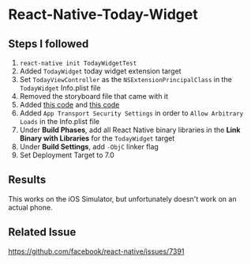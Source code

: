# React-Native-Today-Widget

## Steps I followed

1. `react-native init TodayWidgetTest`
2. Added `TodayWidget` today widget extension target
3. Set `TodayViewController` as the `NSExtensionPrincipalClass` in the `TodayWidget` Info.plist file
4. Removed the storyboard file that came with it 
5. Added [this code](https://github.com/rclai/React-Native-Today-Widget/blob/master/ios/TodayWidget/TodayViewController.m#L19-L34) and [this code](https://github.com/rclai/React-Native-Today-Widget/blob/8ada7f4c3b893825649c960d1e5c0b872323a845/index.ios.js#L66)
6. Added `App Transport Security Settings` in order to `Allow Arbitrary Loads` in the Info.plist file
7. Under __Build Phases__, add all React Native binary libraries in the __Link Binary with Libraries__ for the `TodayWidget` target
8. Under __Build Settings__, add `-ObjC` linker flag
9. Set Deployment Target to 7.0

## Results

This works on the iOS Simulator, but unfortunately doesn't work on an actual phone.

## Related Issue

https://github.com/facebook/react-native/issues/7391
